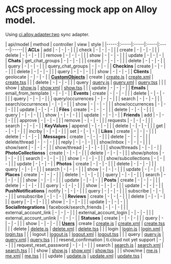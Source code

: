 ACS processing mock app on Alloy model.
===
Using [ci.alloy.adapter.two](https://github.com/aaronksaunders/ci.alloy.adapter.two) sync adapter.


| api/model | method | controller | view | style |
|-----:|:-----|:-----|:-----|:-----|:-----|
| **ACLs** | add | - | - | - |
| | check | - | - | - |
| | create | - | - | - |
| | delete | - | - | - |
| | remove | - | - | - |
| | show | - | - | - |
| | update | - | - | - |
| **Chats** | get_chat_groups | - | - | - |
| | create | - | - | - |
| | delete | - | - | - |
| | query | - | - | - |
| | query_chat_groups | - | - | - |
| **Checkins** | create | - | - | - |
| | delete | - | - | - |
| | query | - | - | - |
| | show | - | - | - |
| **Clients** | geolocate | - | - | - |
| **[CustomObjects](https://github.com/k0sukey/alloy.adapter.acs/blob/master/app/models/objects.js)** | create | [create.js](https://github.com/k0sukey/alloy.adapter.acs/blob/master/app/controllers/objects/create.js) | [create.xml](https://github.com/k0sukey/alloy.adapter.acs/blob/master/app/views/objects/create.xml) | [create.tss](https://github.com/k0sukey/alloy.adapter.acs/blob/master/app/styles/objects/create.tss) |
| | delete | - | - | - |
| | query | [query.js](https://github.com/k0sukey/alloy.adapter.acs/blob/master/app/controllers/objects/query.js) | [query.xml](https://github.com/k0sukey/alloy.adapter.acs/blob/master/app/views/objects/query.xml) | [query.tss](https://github.com/k0sukey/alloy.adapter.acs/blob/master/app/styles/objects/query.tss) |
| | show | [show.js](https://github.com/k0sukey/alloy.adapter.acs/blob/master/app/controllers/objects/show.js) | [show.xml](https://github.com/k0sukey/alloy.adapter.acs/blob/master/app/views/objects/show.xml) | [show.tss](https://github.com/k0sukey/alloy.adapter.acs/blob/master/app/styles/objects/show.tss) |
| | update | - | - | - |
| **Emails** | email_from_template | - | - | - |
| **Events** | create | - | - | - |
| | delete | - | - | - |
| | query | - | - | - |
| | query/occurrences | - | - | - |
| | search | - | - | - |
| | search/occurrences | - | - | - |
| | show | - | - | - |
| | show/occurrences | - | - | - |
| | update | - | - | - |
| **Files** | create | - | - | - |
| | delete | - | - | - |
| | query | - | - | - |
| | show | - | - | - |
| | update | - | - | - |
| **Friends** | add | - | - | - |
| | approve | - | - | - |
| | remove | - | - | - |
| | requests | - | - | - |
| | search | - | - | - |
| **KeyValues** | append | - | - | - |
| | delete | - | - | - |
| | get | - | - | - |
| | incrby | - | - | - |
| | set | - | - | - |
| **Likes** | create | - | - | - |
| | delete | - | - | - |
| **Messages** | create | - | - | - |
| | delete | - | - | - |
| | delete/thread | - | - | - |
| | reply | - | - | - |
| | show/inbox | - | - | - |
| | show/sent | - | - | - |
| | show/thread | - | - | - |
| | show/threads | - | - | - |
| **PhotoCollectionss** | create | - | - | - |
| | delete | - | - | - |
| | show/photos | - | - | - |
| | search | - | - | - |
| | show | - | - | - |
| | show/subcollections | - | - | - |
| | update | - | - | - |
| **Photos** | create | - | - | - |
| | delete | - | - | - |
| | query | - | - | - |
| | search | - | - | - |
| | show | - | - | - |
| | update | - | - | - |
| **Places** | create | - | - | - |
| | delete | - | - | - |
| | query | - | - | - |
| | search | - | - | - |
| | show | - | - | - |
| | update | - | - | - |
| **Posts** | create | - | - | - |
| | delete | - | - | - |
| | query | - | - | - |
| | show | - | - | - |
| | update | - | - | - |
| **PushNotifications** | notify | - | - | - |
| | query | - | - | - |
| | subscribe | - | - | - |
| | unsubscribe | - | - | - |
| **Reviews** | create | - | - | - |
| | delete | - | - | - |
| | query | - | - | - |
| | show | - | - | - |
| | update | - | - | - |
| **SocialIntegrations** | facebook/search_friends | - | - | - |
| | external_account_link | - | - | - |
| | external_account_login | - | - | - |
| | external_account_unlink | - | - | - |
| **Statuses** | create | - | - | - |
| | query | - | - | - |
| | show | - | - | - |
| **[Users](https://github.com/k0sukey/alloy.adapter.acs/blob/master/app/models/users.js)** | create | [create.js](https://github.com/k0sukey/alloy.adapter.acs/blob/master/app/controllers/users/create.js) | [create.xml](https://github.com/k0sukey/alloy.adapter.acs/blob/master/app/views/users/create.xml) | [create.tss](https://github.com/k0sukey/alloy.adapter.acs/blob/master/app/styles/users/create.tss) |
| | delete | [delete.js](https://github.com/k0sukey/alloy.adapter.acs/blob/master/app/controllers/users/delete.js) | [delete.xml](https://github.com/k0sukey/alloy.adapter.acs/blob/master/app/views/users/delete.xml) | [delete.tss](https://github.com/k0sukey/alloy.adapter.acs/blob/master/app/styles/users/delete.tss) |
| | login | [login.js](https://github.com/k0sukey/alloy.adapter.acs/blob/master/app/controllers/users/login.js) | [login.xml](https://github.com/k0sukey/alloy.adapter.acs/blob/master/app/views/users/login.xml) | [login.tss](https://github.com/k0sukey/alloy.adapter.acs/blob/master/app/styles/users/login.tss) |
| | logout | [logout.js](https://github.com/k0sukey/alloy.adapter.acs/blob/master/app/controllers/users/logout.js) | [logout.xml](https://github.com/k0sukey/alloy.adapter.acs/blob/master/app/views/users/logout.xml) | [logout.tss](https://github.com/k0sukey/alloy.adapter.acs/blob/master/app/styles/users/logout.tss) |
| | query | [query.js](https://github.com/k0sukey/alloy.adapter.acs/blob/master/app/controllers/users/query.js) | [query.xml](https://github.com/k0sukey/alloy.adapter.acs/blob/master/app/views/users/query.xml) | [query.tss](https://github.com/k0sukey/alloy.adapter.acs/blob/master/app/styles/users/query.tss) |
| | resend_confirmation | ti.cloud not yet support | - | - |
| | request_reset_password | - | - | - |
| | search | [search.js](https://github.com/k0sukey/alloy.adapter.acs/blob/master/app/controllers/users/search.js) | [search.xml](https://github.com/k0sukey/alloy.adapter.acs/blob/master/app/views/users/search.xml) | [search.tss](https://github.com/k0sukey/alloy.adapter.acs/blob/master/app/styles/users/search.tss) |
| | show | [show.js](https://github.com/k0sukey/alloy.adapter.acs/blob/master/app/controllers/users/show.js) | [show.xml](https://github.com/k0sukey/alloy.adapter.acs/blob/master/app/views/users/show.xml) | [show.tss](https://github.com/k0sukey/alloy.adapter.acs/blob/master/app/styles/users/show.tss) |
| | show/me | [me.js](https://github.com/k0sukey/alloy.adapter.acs/blob/master/app/controllers/users/me.js) | [me.xml](https://github.com/k0sukey/alloy.adapter.acs/blob/master/app/views/users/me.xml) | [me.tss](https://github.com/k0sukey/alloy.adapter.acs/blob/master/app/styles/users/me.tss) |
| | update | [update.js](https://github.com/k0sukey/alloy.adapter.acs/blob/master/app/controllers/users/update.js) | [update.xml](https://github.com/k0sukey/alloy.adapter.acs/blob/master/app/views/users/update.xml) | [update.tss](https://github.com/k0sukey/alloy.adapter.acs/blob/master/app/styles/users/update.tss) |
